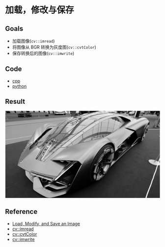 # 加载，修改与保存

## Goals

- 加载图像(`cv::imread`)
- 将图像从 BGR 转换为灰度图(`cv::cvtColor`)
- 保存转换后的图像(`cv::imwrite`)

## Code

- [cpp](./code/cpp)
- [python](./code/python)

## Result

![result](https://github.com/QWERDF007/LearningOpenCV4/blob/master/project/load_modify_save/result/result.jpg)

## Reference

- [Load, Modify, and Save an Image](<https://docs.opencv.org/master/db/d64/tutorial_load_save_image.html>)
- [cv::imread](https://docs.opencv.org/master/d4/da8/group__imgcodecs.html#ga288b8b3da0892bd651fce07b3bbd3a56)
- [cv::cvtColor](https://docs.opencv.org/master/d8/d01/group__imgproc__color__conversions.html#ga397ae87e1288a81d2363b61574eb8cab)
- [cv::imwrite](https://docs.opencv.org/master/d4/da8/group__imgcodecs.html#gabbc7ef1aa2edfaa87772f1202d67e0ce)

